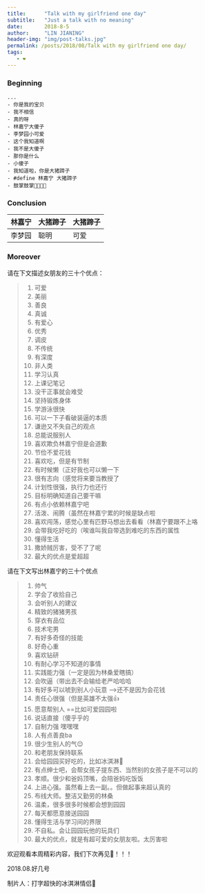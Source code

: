 ```yaml
---
title:      "Talk with my girlfriend one day"
subtitle:   "Just a talk with no meaning"
date:       2018-8-5
author:     "LIN JIANING"
header-img: "img/post-talks.jpg"
permalink: /posts/2018/08/Talk with my girlfriend one day/
tags:
   - ❤️
---
```




### Beginning

```
...
- 你是我的宝贝
- 我不相信
- 真的呀
- 林嘉宁大傻子
- 李梦园小可爱
- 这个我知道啊
- 我不是大傻子
- 那你是什么
- 小傻子
- 我知道啦，你是大猪蹄子
- #define 林嘉宁 大猪蹄子
- 鼓掌鼓掌👏👏👏👏

```

### Conclusion

| 林嘉宁 | 大猪蹄子 | 大猪蹄子 |
| ------ | -------- | -------- |
| 李梦园 | 聪明     | 可爱     |

### Moreover

请在下文描述女朋友的三十个优点：

> 1. 可爱
> 2. 美丽
> 3. 善良
> 4. 真诚
> 5. 有爱心
> 6. 优秀
> 7. 调皮
> 8. 不传统
> 9.  有深度
> 10. 非人类
> 11. 学习认真
> 12. 上课记笔记
> 13. 没干正事就会难受
> 14. 坚持锻炼身体
> 15. 学游泳很快
> 16. 可以一下子看破装逼的本质
> 17. 谦逊又不失自己的观点
> 18. 总能说服别人
> 19. 喜欢欺负林嘉宁但是会道歉
> 20. 节俭不爱花钱
> 21. 喜欢吃，但是有节制
> 22. 有时候懒（正好我也可以懒一下
> 23. 很有志向（感觉将来要当教授了
> 24. 计划性很强，执行力也还行
> 25. 目标明确知道自己要干嘛
> 26. 有点小依赖林嘉宁吧
> 27. 活泼、闹腾（虽然在林嘉宁累的时候是缺点啦
> 28. 喜欢闯荡，感觉心里有匹野马想出去看看（林嘉宁要跟不上咯
> 29. 会带我吃好吃的（唉谁叫我自带选到难吃的东西的属性
> 30. 懂得生活
> 31. 撒娇贼厉害，受不了了呢
> 32. 最大的优点是爱超超



请在下文写出林嘉宁的三十个优点

> 1. 帅气
> 2. 学会了收拾自己
> 3. 会听别人的建议
> 4. 精致的猪猪男孩
> 5. 穿衣有品位
> 6. 技术宅男
> 7. 有好多奇怪的技能
> 8. 好奇心重
> 9. 喜欢钻研
> 10. 有耐心学习不知道的事情
> 11. 实践能力强（一定是因为林桑爱瞎搞）
> 12. 会吹逼（带出去不会输给老严哈哈哈
> 13. 有好多可以唬到别人小玩意 —>还不是因为会花钱
> 14. 责任心很强（但是英雄不太强👍
> 15. 愿意帮别人 ==比如可爱园园啦
> 16. 说话直接（傻乎乎的
> 17. 自制力强 嘿嘿嘿
> 18. 人有点善良ba
> 19. 很少生别人的气😌
> 20. 和老朋友保持联系
> 21. 会给园园买好吃的，比如冰淇淋🍦
> 22. 有点绅士吧，会帮女孩子提东西、当然别的女孩子是不可以的
> 23. 孝顺。很少和爸妈顶嘴，会陪爸妈吃饭饭
> 24. 上进心强。虽然看上去一副。。但做起事来超认真的
> 25. 布线大师。整洁又勤劳的林桑
> 26. 温柔，很多很多时候都会想到园园 
> 27. 每天都愿意接送园园
> 28. 懂得生活与学习间的界限
> 29. 不自私。会让园园玩他的玩具们
> 30. 最大的优点，就是有超可爱的女朋友啦。太厉害啦





欢迎观看本周精彩内容，我们下次再见👋！！！

2018.08.好几号

制片人：打字超快的冰淇淋情侣👫
